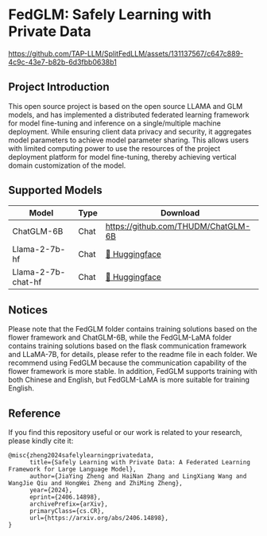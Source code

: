 # FedGLM: Safely Learning with Private Data
https://github.com/TAP-LLM/SplitFedLLM/assets/131137567/c647c889-4c9c-43e7-b82b-6d3fbb0638b1
## Project Introduction
This open source project is based on the open source LLAMA and GLM models, and has implemented a distributed federated learning framework for model fine-tuning and inference on a single/multiple machine deployment.
While ensuring client data privacy and security, it aggregates model parameters to achieve model parameter sharing. This allows users with limited computing power to use the resources of the project deployment platform for model fine-tuning, thereby achieving vertical domain customization of the model.

## Supported Models
| Model            | Type | Download                                                                                                                                |
|------------------|------|-----------------------------------------------------------------------------------------------------------------------------------------|
| ChatGLM-6B | Chat |https://github.com/THUDM/ChatGLM-6B|
| Llama-2-7b-hf    | Chat | [🤗 Huggingface](https://huggingface.co/meta-llama/Llama-2-7b-hf)  |
| Llama-2-7b-chat-hf | Chat | [🤗 Huggingface](https://huggingface.co/meta-llama/Llama-2-7b-chat-hf) |



## Notices
Please note that the FedGLM folder contains training solutions based on the flower framework and ChatGLM-6B, while the FedGLM-LaMA folder contains training solutions based on the flask communication framework and LLaMA-7B, for details, please refer to the readme file in each folder. We recommend using FedGLM because the communication capability of the flower framework is more stable. In addition, FedGLM supports training with both Chinese and English, but FedGLM-LaMA is more suitable for training English.

## Reference
If you find this repository useful or our work is related to your research, please kindly cite it:
```
@misc{zheng2024safelylearningprivatedata,
      title={Safely Learning with Private Data: A Federated Learning Framework for Large Language Model}, 
      author={JiaYing Zheng and HaiNan Zhang and LingXiang Wang and WangJie Qiu and HongWei Zheng and ZhiMing Zheng},
      year={2024},
      eprint={2406.14898},
      archivePrefix={arXiv},
      primaryClass={cs.CR},
      url={https://arxiv.org/abs/2406.14898}, 
}
```




